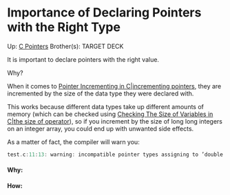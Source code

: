 # Importance of Declaring Pointers with the Right Type

Up: [C Pointers](c_pointers)
Brother(s):
TARGET DECK

It is important to declare pointers with the right value.

Why?

When it comes to [Pointer Incrementing in C|incrementing pointers](pointer_incrementing_in_c|incrementing_pointers), they are incremented by the size of the data type they were declared with.

This works because different data types take up different amounts of memory (which can be checked using [Checking The Size of Variables in C|the size of operator](checking_the_size_of_variables_in_c|the_size_of_operator)), so if you increment by the size of long long integers on an integer array, you could end up with unwanted side effects.

As a matter of fact, the compiler will warn you:

```c
test.c:11:13: warning: incompatible pointer types assigning to ’double *’ from ’int [10]’ [-Wincompatible-pointer-types] pointer = array; ˆ ˜˜˜˜˜ 1 warning generated.
```

































#### Why:
#### How:









